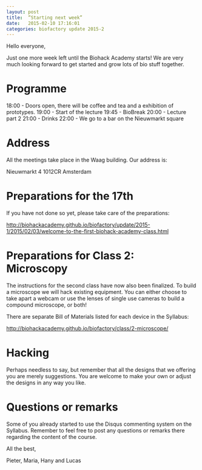 ```yaml
---
layout: post
title:  ”Starting next week”
date:   2015-02-10 17:16:01
categories: biofactory update 2015-2
---
```

Hello everyone,

Just one more week left until the Biohack Academy starts! We are very much looking forward to get started and grow lots of bio stuff together. 

# Programme

18:00 - Doors open, there will be coffee and tea and a exhibition of prototypes.
19:00 - Start of the lecture
19:45 - BioBreak
20:00 - Lecture part 2
21:00 - Drinks
22:00 - We go to a bar on the Nieuwmarkt square

# Address

All the meetings take place in the Waag building. Our address is:

Nieuwmarkt 4
1012CR Amsterdam

# Preparations for the 17th

If you have not done so yet, please take care of the preparations:

http://biohackacademy.github.io/biofactory/update/2015-1/2015/02/03/welcome-to-the-first-biohack-academy-class.html

# Preparations for Class 2: Microscopy

The instructions for the second class have now also been finalized. To build a microscope we will hack existing equipment. You can either choose to take apart a webcam or use the lenses of single use cameras to build a compound microscope, or both! 

There are separate Bill of Materials listed for each device in the Syllabus:

http://biohackacademy.github.io/biofactory/class/2-microscope/

# Hacking

Perhaps needless to say, but remember that all the designs that we offering you are merely suggestions. You are welcome to make your own or adjust the designs in any way you like.

# Questions or remarks

Some of you already started to use the Disqus commenting system on the Syllabus. Remember to feel free to post any questions or remarks there regarding the content of the course.

All the best,

Pieter, Maria, Hany and Lucas